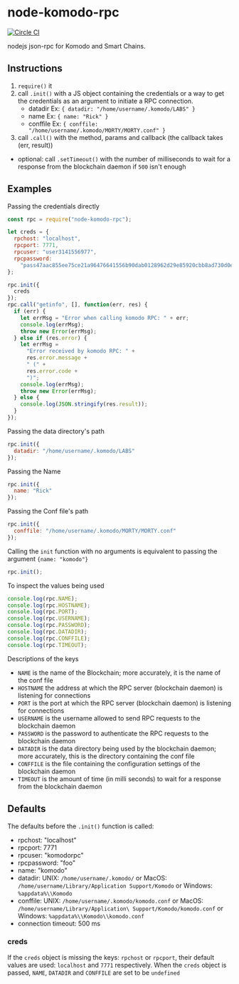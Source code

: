 # node-komodo-rpc

[![Circle CI](https://circleci.com/gh/gcharang/node-komodo-rpc.svg?style=shield)](https://circleci.com/gh/gcharang/node-komodo-rpc)

nodejs json-rpc for Komodo and Smart Chains.

## Instructions

1. `require()` it
2. call `.init()` with a JS object containing the credentials or a way to get the credentials as an argument to initiate a RPC connection.
   - datadir Ex: `{ datadir: "/home/username/.komodo/LABS" }`
   - name Ex: `{ name: "Rick" }`
   - conffile Ex: `{ conffile: "/home/username/.komodo/MORTY/MORTY.conf" }`
3. call `.call()` with the method, params and callback (the callback takes (err, result))

- optional: call `.setTimeout()` with the number of milliseconds to wait for a response from the blockchain daemon if `500` isn't enough

## Examples

Passing the credentials directly

```js
const rpc = require("node-komodo-rpc");

let creds = {
  rpchost: "localhost",
  rpcport: 7771,
  rpcuser: "user3141556977",
  rpcpassword:
    "pass47aac855ee75ce21a96476641556b90dab0128962d29e85920cbb8ad730d0e0307"
};

rpc.init({
  creds
});
rpc.call("getinfo", [], function(err, res) {
  if (err) {
    let errMsg = "Error when calling komodo RPC: " + err;
    console.log(errMsg);
    throw new Error(errMsg);
  } else if (res.error) {
    let errMsg =
      "Error received by komodo RPC: " +
      res.error.message +
      " (" +
      res.error.code +
      ")";
    console.log(errMsg);
    throw new Error(errMsg);
  } else {
    console.log(JSON.stringify(res.result));
  }
});
```

Passing the data directory's path

```js
rpc.init({
  datadir: "/home/username/.komodo/LABS"
});
```

Passing the Name

```js
rpc.init({
  name: "Rick"
});
```

Passing the Conf file's path

```js
rpc.init({
  conffile: "/home/username/.komodo/MORTY/MORTY.conf"
});
```

Calling the `init` function with no arguments is equivalent to passing the argument `{name: "komodo"}`

```js
rpc.init();
```

To inspect the values being used 

```js
console.log(rpc.NAME);
console.log(rpc.HOSTNAME);
console.log(rpc.PORT);
console.log(rpc.USERNAME);
console.log(rpc.PASSWORD);
console.log(rpc.DATADIR);
console.log(rpc.CONFFILE);
console.log(rpc.TIMEOUT);
```

Descriptions of the keys

- `NAME` is the name of the Blockchain; more accurately, it is the name of the conf file
- `HOSTNAME` the address at which the RPC server (blockchain daemon) is listening for connections
- `PORT` is the port at which the RPC server (blockchain daemon) is listening for connections
- `USERNAME` is the username allowed to send RPC requests to the blockchain daemon
- `PASSWORD` is the password to authenticate the RPC requests to the blockchain daemon
- `DATADIR` is the data directory being used by the blockchain daemon; more accurately, this is the directory containing the conf file
- `CONFFILE` is the file containing the configuration settings of the blockchain daemon
- `TIMEOUT` is the amount of time (in milli seconds) to wait for a response from the blockchain daemon

## Defaults

The defaults before the `.init()` function is called:

- rpchost: "localhost"
- rpcport: 7771
- rpcuser: "komodorpc"
- rpcpassword: "foo"
- name: "komodo"
- datadir: UNIX: `/home/username/.komodo/` or MacOS: `/home/username/Library/Application Support/Komodo` or Windows: `%appdata%\\Komodo`
- conffile: UNIX: `/home/username/.komodo/komodo.conf` or MacOS: `/home/username/Library/Application\ Support/Komodo/komodo.conf` or Windows: `%appdata%\\Komodo\\komodo.conf`
- connection timeout: 500 ms

### creds

If the `creds` object is missing the keys: `rpchost` or `rpcport`, their default values are used: `localhost` and `7771` respectively. When the `creds` object is passed, `NAME`, `DATADIR` and `CONFFILE` are set to be `undefined`
